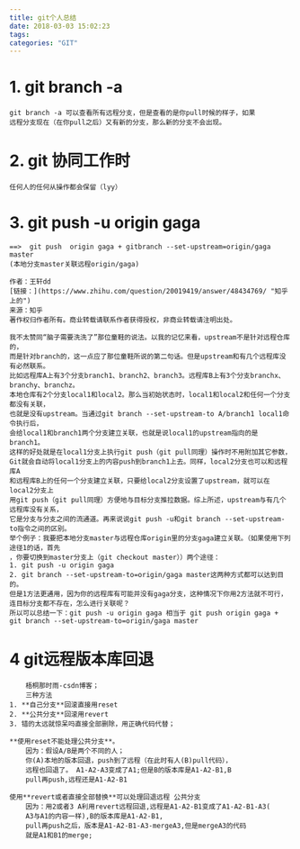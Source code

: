 ```yaml
---
title: git个人总结
date: 2018-03-03 15:02:23
tags:
categories: "GIT"
---
```

# **1. git branch -a** 
    git branch -a 可以查看所有远程分支，但是查看的是你pull时候的样子，如果
    远程分支现在（在你pull之后）又有新的分支，那么新的分支不会出现。
# **2. git 协同工作时**
    任何人的任何从操作都会保留（lyy）
# **3. git push -u origin gaga**
    ==>  git push  origin gaga + gitbranch --set-upstream=origin/gaga master
    (本地分支master关联远程origin/gaga) 

    作者：王轩dd
    [链接：](https://www.zhihu.com/question/20019419/answer/48434769/ "知乎上的")
    来源：知乎
    著作权归作者所有。商业转载请联系作者获得授权，非商业转载请注明出处。

    我不太赞同“脑子需要洗洗了”那位童鞋的说法。以我的记忆来看，upstream不是针对远程仓库的，
    而是针对branch的，这一点应了那位童鞋所说的第二句话。但是upstream和有几个远程库没有必然联系。
    比如远程库A上有3个分支branch1、branch2、branch3。远程库B上有3个分支branchx、branchy、branchz。
    本地仓库有2个分支local1和local2。那么当初始状态时，local1和local2和任何一个分支都没有关联，
    也就是没有upstream。当通过git branch --set-upstream-to A/branch1 local1命令执行后，
    会给local1和branch1两个分支建立关联，也就是说local1的upstream指向的是branch1。
    这样的好处就是在local1分支上执行git push（git pull同理）操作时不用附加其它参数，
    Git就会自动将local1分支上的内容push到branch1上去。同样，local2分支也可以和远程库A
    和远程库B上的任何一个分支建立关联，只要给local2分支设置了upstream，就可以在local2分支上
    用git push（git pull同理）方便地与目标分支推拉数据。综上所述，upstream与有几个远程库没有关系，
    它是分支与分支之间的流通道。再来说说git push -u和git branch --set-upstream-to指令之间的区别。
    举个例子：我要把本地分支master与远程仓库origin里的分支gaga建立关联。（如果使用下列途径1的话，首先
    ，你要切换到master分支上（git checkout master））两个途径：
    1. git push -u origin gaga  
    2. git branch --set-upstream-to=origin/gaga master这两种方式都可以达到目的。
    但是1方法更通用，因为你的远程库有可能并没有gaga分支，这种情况下你用2方法就不可行，连目标分支都不存在，怎么进行关联呢？
    所以可以总结一下：git push -u origin gaga 相当于 git push origin gaga + git branch --set-upstream-to=origin/gaga master

# 4 git远程版本库回退
    
        梧桐那时雨-csdn博客；
        三种方法
    1. **自己分支**回滚直接用reset
    2. **公共分支**回滚用revert
    3. 错的太远就惊呆吗直接全部删除，用正确代码代替；

    **使用reset不能处理公共分支**。
        因为：假设A/B是两个不同的人；
        你(A)本地的版本回退，push到了远程（在此时有人(B)pull代码），
        远程也回退了。 A1-A2-A3变成了A1;但是B的版本库是A1-A2-B1,B
        pull再push,远程还是A1-A2-B1
        
    使用**revert或者直接全部替换**可以处理回退远程 公共分支
        因为：用2或者3 A利用revert远程回退,远程是A1-A2-B1变成了A1-A2-B1-A3(
        A3与A1的内容一样),B的版本库是A1-A2-B1, 
        pull再push之后，版本是A1-A2-B1-A3-mergeA3,但是mergeA3的代码
        就是A1和B1的merge;

